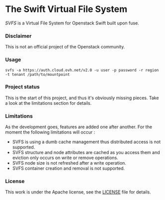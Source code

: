 # The Swift Virtual File System

*SVFS* is a Virtual File System for Openstack Swift built upon fuse.

### Disclaimer
This is not an official project of the Openstack community.

### Usage
`svfs -a https://auth.cloud.ovh.net/v2.0 -u user -p password -r region -t tenant /path/to/mountpoint`

### Project status
This is the start of this project, and thus it's obviously missing pieces. Take a look at the limitations section for details.

### Limitations
As the development goes, features are added one after another. For the moment the following limitations will occur :
* SVFS is using a dumb cache management thus distributed access is not supported.
* SVFS structure and node attributes are cached as you access them and eviction only occurs on write or remove operations.
* SVFS node size is not refreshed after a write operation.
* SVFS container creation and removal is not supported.

### License
This work is under the Apache license, see the [LICENSE](LICENSE) file for details.
